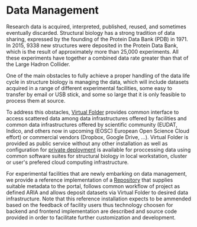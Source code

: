 # Data Management

Research data is acquired, interpreted, published, reused, and sometimes eventually discarded. Structural biology has a strong tradition of data sharing, expressed by the founding of the Protein Data Bank \(PDB\) in 1971. In 2015, 9338 new structures were deposited in the Protein Data Bank, which is the result of approximately more than 25,000 experiments. All these experiments have together a combined data rate greater than that of the Large Hadron Collider.

One of the main obstacles to fully achieve a proper handling of the data life cycle in structure biology is managing the data, which will include datasets acquired in a range of different experimental facilities, some easy to transfer by email or USB stick, and some so large that it is only feasible to process them at source.

To address this obstacles, [Virtual Folder](virtual-folder/) provides common interface to access scattered data among data infrastructures offered by facilities and common data infrastructures offered by scientific community \(EUDAT, Indico, and others now in upcoming \(EOSC\) European Open Science Cloud effort\) or commercial vendors \(Dropbox, Google Drive, ...\). Virtual Folder is provided as public service without any other installation as well as configuration for [private deployment](virtual-machines.md) is available for proccessing data using common software suites for structural biology in local workstation, cluster or user's prefered cloud computing infrastructure.

For experimental facilities that are newly embarking on data management, we provide a reference implementation of a [Repository](repository/) that supplies suitable metadata to the portal, follows common workflow of project as defined ARIA and allows deposit datasets via Virtual Folder to desired data infrastructure. Note that this reference installation expects to be ammended based on the feedback of facility users thus technology choosen for backend and frontend implementation are described and source code provided in order to facilitate further customization and development.


